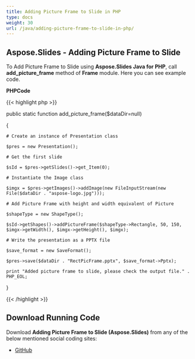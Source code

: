 ```yaml
---
title: Adding Picture Frame to Slide in PHP
type: docs
weight: 30
url: /java/adding-picture-frame-to-slide-in-php/
---
```


## **Aspose.Slides - Adding Picture Frame to Slide**
To Add Picture Frame to Slide using **Aspose.Slides Java for PHP**, call **add_picture_frame** method of **Frame** module. Here you can see example code.

**PHPCode**

{{< highlight php >}}

 public static function add_picture_frame($dataDir=null)

{

    # Create an instance of Presentation class

    $pres = new Presentation();

    # Get the first slide

    $sId = $pres->getSlides()->get_Item(0);

    # Instantiate the Image class

    $imgx = $pres->getImages()->addImage(new FileInputStream(new File($dataDir . "aspose-logo.jpg")));

    # Add Picture Frame with height and width equivalent of Picture

    $shapeType = new ShapeType();

    $sId->getShapes()->addPictureFrame($shapeType->Rectangle, 50, 150, $imgx->getWidth(), $imgx->getHeight(), $imgx);

    # Write the presentation as a PPTX file

    $save_format = new SaveFormat();

    $pres->save($dataDir . "RectPicFrame.pptx", $save_format->Pptx);

    print "Added picture frame to slide, please check the output file." . PHP_EOL;

}

{{< /highlight >}}
## **Download Running Code**
Download **Adding Picture Frame to Slide (Aspose.Slides)** from any of the below mentioned social coding sites:

- [GitHub](https://github.com/aspose-slides/Aspose.Slides-for-Java/blob/master/Plugins/Aspose_Slides_Java_for_PHP/src/aspose/slides/WorkingWithShapes/Frame.php)
